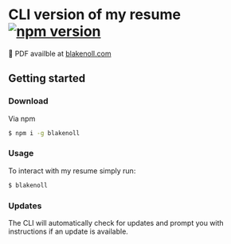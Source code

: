 # CLI version of my resume [![npm version](https://badge.fury.io/js/blakenoll.svg)](https://badge.fury.io/js/blakenoll)
📄 PDF availble at [blakenoll.com](https://blakenoll.com)

## Getting started

### Download
Via npm
```bash
$ npm i -g blakenoll
```

### Usage
To interact with my resume simply run:

```bash
$ blakenoll
```
### Updates
The CLI will automatically check for updates and prompt you with instructions if an update is available. 
